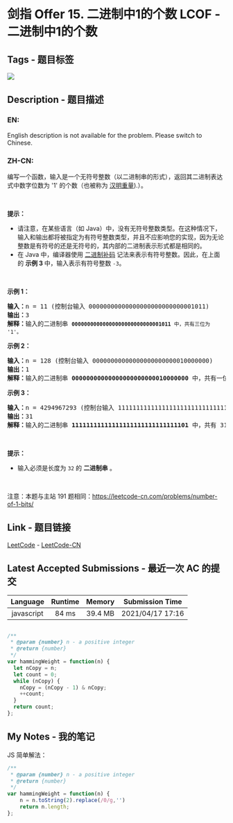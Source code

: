 
# 剑指 Offer 15. 二进制中1的个数 LCOF - 二进制中1的个数

## Tags - 题目标签

 <img src="https://img.shields.io/badge/Bit Manipulation-位运算-blue.svg">  


## Description - 题目描述

### EN:
English description is not available for the problem. Please switch to Chinese.

### ZH-CN:
<p>编写一个函数，输入是一个无符号整数（以二进制串的形式），返回其二进制表达式中数字位数为 '1' 的个数（也被称为 <a href="http://en.wikipedia.org/wiki/Hamming_weight" target="_blank">汉明重量</a>).）。</p>

<p> </p>

<p><strong>提示：</strong></p>

<ul>
	<li>请注意，在某些语言（如 Java）中，没有无符号整数类型。在这种情况下，输入和输出都将被指定为有符号整数类型，并且不应影响您的实现，因为无论整数是有符号的还是无符号的，其内部的二进制表示形式都是相同的。</li>
	<li>在 Java 中，编译器使用 <a href="https://baike.baidu.com/item/二进制补码/5295284">二进制补码</a> 记法来表示有符号整数。因此，在上面的 <strong>示例 3 </strong>中，输入表示有符号整数 <code>-3</code>。</li>
</ul>

<p> </p>

<p><strong>示例 1：</strong></p>

<pre>
<strong>输入：</strong>n = 11 (控制台输入 00000000000000000000000000001011)
<strong>输出：</strong>3
<strong>解释：</strong>输入的二进制串 <code><strong>00000000000000000000000000001011</strong> 中，共有三位为 '1'。</code>
</pre>

<p><strong>示例 2：</strong></p>

<pre>
<strong>输入：</strong>n = 128 (控制台输入 00000000000000000000000010000000)
<strong>输出：</strong>1
<strong>解释：</strong>输入的二进制串 <strong>00000000000000000000000010000000</strong> 中，共有一位为 '1'。
</pre>

<p><strong>示例 3：</strong></p>

<pre>
<strong>输入：</strong>n = 4294967293 (控制台输入 11111111111111111111111111111101，部分语言中 n = -3）
<strong>输出：</strong>31
<strong>解释：</strong>输入的二进制串 <strong>11111111111111111111111111111101</strong> 中，共有 31 位为 '1'。</pre>

<p> </p>

<p><strong>提示：</strong></p>

<ul>
	<li>输入必须是长度为 <code>32</code> 的 <strong>二进制串</strong> 。</li>
</ul>

<p> </p>

<p>注意：本题与主站 191 题相同：<a href="https://leetcode-cn.com/problems/number-of-1-bits/">https://leetcode-cn.com/problems/number-of-1-bits/</a></p>



## Link - 题目链接

[LeetCode](https://leetcode.com/problems/er-jin-zhi-zhong-1de-ge-shu-lcof/description/)  -  [LeetCode-CN](https://leetcode.cn/problems/er-jin-zhi-zhong-1de-ge-shu-lcof/description/)
## Latest Accepted Submissions - 最近一次 AC 的提交


| Language | Runtime | Memory | Submission Time |
|:---:|:---:|:---:|:---:|
| javascript  | 84 ms | 39.4 MB | 2021/04/17 17:16 |

```javascript

/**
 * @param {number} n - a positive integer
 * @return {number}
 */
var hammingWeight = function(n) {
  let nCopy = n;
  let count = 0;
  while (nCopy) {
    nCopy = (nCopy - 1) & nCopy;
    ++count;
  }
  return count;
};

```
## My Notes - 我的笔记


JS 简单解法：
```javascript
/**
 * @param {number} n - a positive integer
 * @return {number}
 */
var hammingWeight = function(n) {
    n = n.toString(2).replace(/0/g,'')
    return n.length;
};
```

